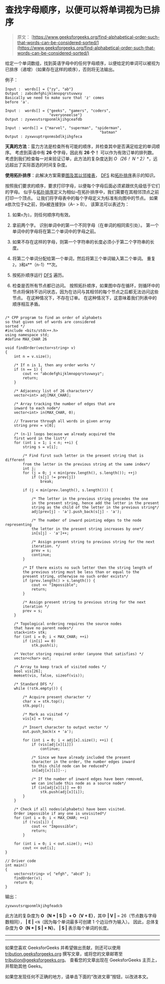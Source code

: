 # 查找字母顺序，以便可以将单词视为已排序

> 原文： [https://www.geeksforgeeks.org/find-alphabetical-order-such-that-words-can-be-considered-sorted/](https://www.geeksforgeeks.org/find-alphabetical-order-such-that-words-can-be-considered-sorted/)

给定一个单词数组，找到英语字母中的任何字母顺序，以便给定的单词可以被视为已排序（递增）（如果存在这样的顺序），否则将无法输出。

例子：

```
Input :  words[] = {"zy", "ab"}
Output : zabcdefghijklmnopqrstuvwxy
Basically we need to make sure that 'z' comes
before 'a'.

Input :  words[] = {"geeks", "gamers", "coders", 
                    "everyoneelse"}
Output : zyxwvutsrqponmlkjihgceafdb

Input : words[] = {"marvel", "superman", "spiderman", 
                                           "batman"
Output : zyxwvuptrqonmsbdlkjihgfeca

```

**天真的方法**：蛮力方法是检查所有可能的顺序，并检查其中是否满足给定的单词顺序。 考虑到英语中有 **26 个**字母，因此有 **26 个！** 可以作为有效订单的排列数。 考虑到我们检查每一对来验证订单，此方法的复杂度达到 **O（26！* N ^ 2）**，远远超出了实际首选的时间复杂度。

**使用拓扑排序**：此解决方案需要[图及其以邻接表](https://www.geeksforgeeks.org/graph-and-its-representations/)， [DFS](https://www.geeksforgeeks.org/depth-first-search-or-dfs-for-a-graph/) 和[拓扑排序](https://www.geeksforgeeks.org/topological-sorting/)表示的知识。

按照我们要求的顺序，要求打印字母，以便每个字母后面必须紧跟优先级低于它们的字母。 似乎与[拓扑排序](https://www.geeksforgeeks.org/topological-sorting/)定义为相似–在拓扑排序中，我们需要在其相邻顶点之前打印一个顶点。 让我们将字母表中的每个字母定义为标准有向图中的节点。 如果`A`依次位于`B`之前，则`A`被连接到`B`（A– > B）。 该算法可以表述为：

1.  如果`n`为`1`，则任何顺序均有效。

2.  拿前两个字。 识别单词中的第一个不同字母（在单词的相同索引处）。 第一个单词中的字母将在第二个单词中的字母之前。

3.  如果不存在这样的字母，则第一个字符串的长度必须小于第二个字符串的长度。

4.  将第二个单词分配给第一个单词，然后将第三个单词输入第二个单词。 重复`2`，`3`和`4`**（n-1）**次。

5.  按拓扑顺序运行 [DFS](https://www.geeksforgeeks.org/depth-first-search-or-dfs-for-a-graph/) 遍历。

6.  检查是否所有节点都已访问。 按照拓扑顺序，如果图中存在循环，则循环中的节点将保持不访问状态，因为在访问与其相邻的每个节点之后都无法访问这些节点。 在这种情况下，不存在订单。 在这种情况下，这意味着我们列表中的顺序相互矛盾。

```

/* CPP program to find an order of alphabets 
so that given set of words are considered 
sorted */
#include <bits/stdc++.h> 
using namespace std; 
#define MAX_CHAR 26 

void findOrder(vector<string> v) 
{ 
    int n = v.size(); 

    /* If n is 1, then any order works */
    if (n == 1) { 
        cout << "abcdefghijklmnopqrstuvwxyz"; 
        return; 
    } 

    /* Adjacency list of 26 characters*/
    vector<int> adj[MAX_CHAR]; 

    /* Array tracking the number of edges that are  
    inward to each node*/
    vector<int> in(MAX_CHAR, 0); 

    // Traverse through all words in given array 
    string prev = v[0]; 

    /* (n-1) loops because we already acquired the  
    first word in the list*/
    for (int i = 1; i < n; ++i) { 
        string s = v[i]; 

        /* Find first such letter in the present string that is different  
        from the letter in the previous string at the same index*/
        int j; 
        for (j = 0; j < min(prev.length(), s.length()); ++j) 
            if (s[j] != prev[j]) 
                break; 

        if (j < min(prev.length(), s.length())) { 

            /* The letter in the previous string precedes the one 
            in the present string, hence add the letter in the present 
            string as the child of the letter in the previous string*/
            adj[prev[j] - 'a'].push_back(s[j] - 'a'); 

            /* The number of inward pointing edges to the node representing  
            the letter in the present string increases by one*/
            in[s[j] - 'a']++; 

            /* Assign present string to previous string for the next  
            iteration. */
            prev = s; 
            continue; 
        } 

        /* If there exists no such letter then the string length of  
        the previous string must be less than or equal to the  
        present string, otherwise no such order exists*/
        if (prev.length() > s.length()) { 
            cout << "Impossible"; 
            return; 
        } 

        /* Assign present string to previous string for the next 
        iteration */
        prev = s; 
    } 

    /* Topological ordering requires the source nodes  
    that have no parent nodes*/
    stack<int> stk; 
    for (int i = 0; i < MAX_CHAR; ++i) 
        if (in[i] == 0) 
            stk.push(i); 

    /* Vector storing required order (anyone that satisfies) */
    vector<char> out; 

    /* Array to keep track of visited nodes */
    bool vis[26]; 
    memset(vis, false, sizeof(vis)); 

    /* Standard DFS */
    while (!stk.empty()) { 

        /* Acquire present character */
        char x = stk.top(); 
        stk.pop(); 

        /* Mark as visited */
        vis[x] = true; 

        /* Insert character to output vector */
        out.push_back(x + 'a'); 

        for (int i = 0; i < adj[x].size(); ++i) { 
            if (vis[adj[x][i]]) 
                continue; 

            /* Since we have already included the present  
            character in the order, the number edges inward  
            to this child node can be reduced*/
            in[adj[x][i]]--; 

            /* If the number of inward edges have been removed,  
            we can include this node as a source node*/
            if (in[adj[x][i]] == 0) 
                stk.push(adj[x][i]); 
        } 
    } 

    /* Check if all nodes(alphabets) have been visited. 
    Order impossible if any one is unvisited*/
    for (int i = 0; i < MAX_CHAR; ++i) 
        if (!vis[i]) { 
            cout << "Impossible"; 
            return; 
        } 

    for (int i = 0; i < out.size(); ++i) 
        cout << out[i]; 
} 

// Driver code 
int main() 
{ 
    vector<string> v{ "efgh", "abcd" }; 
    findOrder(v); 
    return 0; 
} 

```

输出：

```
zyxwvutsrqponmlkjihgfeadcb
```

此方法的复杂度为 **O（N * | S |）+ O（V + E）**，其中 **| V |** = 26（节点数与字母数相同）， **| E |** <`N`（因为每个单词最多可创建 1 个边沿作为输入）。 因此，总体复杂度为 **O（N * | S | + N）**。 **| S |** 表示每个单词的长度。



* * *

* * *

如果您喜欢 GeeksforGeeks 并希望做出贡献，则还可以使用 [tribution.geeksforgeeks.org](https://contribute.geeksforgeeks.org/) 撰写文章，或将您的文章邮寄至 tribution@geeksforgeeks.org。 查看您的文章出现在 GeeksforGeeks 主页上，并帮助其他 Geeks。

如果您发现任何不正确的地方，请单击下面的“改进文章”按钮，以改进本文。